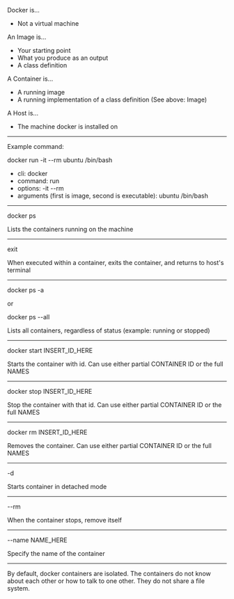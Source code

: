Docker is...

* Not a virtual machine

An Image is...

* Your starting point
* What you produce as an output
* A class definition

A Container is...

* A running image
* A running implementation of a class definition (See above: Image)

A Host is...

* The machine docker is installed on

---

Example command:

docker run -it --rm ubuntu /bin/bash

* cli: docker
* command: run
* options: -it --rm
* arguments (first is image, second is executable): ubuntu /bin/bash

---

docker ps

Lists the containers running on the machine

---

exit

When executed within a container, exits the container, and returns to host's terminal

---

docker ps -a 

or 

docker ps --all

Lists all containers, regardless of status (example: running or stopped)

---

docker start INSERT_ID_HERE

Starts the container with id. Can use either partial CONTAINER ID or the full NAMES

---

docker stop INSERT_ID_HERE

Stop the container with that id. Can use either partial CONTAINER ID or the full NAMES

---

docker rm INSERT_ID_HERE

Removes the container. Can use either partial CONTAINER ID or the full NAMES

---

-d

Starts container in detached mode

---

--rm

When the container stops, remove itself

---

--name NAME_HERE

Specify the name of the container

---

By default, docker containers are isolated. The containers do not know about each other or how to talk to one other. They do not share a file system.